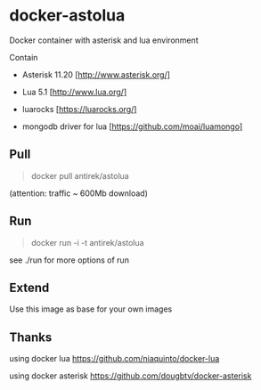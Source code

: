 # docker-astolua

Docker container with asterisk and lua environment

Contain

- Asterisk 11.20 [http://www.asterisk.org/]

- Lua 5.1 [http://www.lua.org/]

- luarocks [https://luarocks.org/]

- mongodb driver for lua [https://github.com/moai/luamongo]



## Pull

> docker pull antirek/astolua

(attention: traffic ~ 600Mb download)



## Run

> docker run -i -t antirek/astolua

see ./run for more options of run



## Extend

Use this image as base for your own images




## Thanks

using docker lua https://github.com/niaquinto/docker-lua

using docker asterisk https://github.com/dougbtv/docker-asterisk